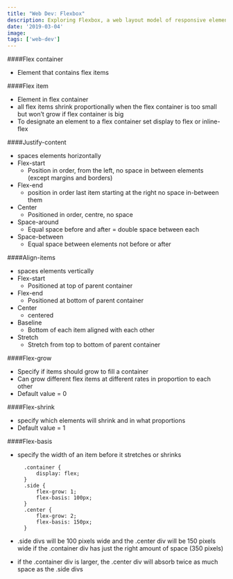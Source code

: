 ```yaml
---
title: "Web Dev: Flexbox"
description: Exploring Flexbox, a web layout model of responsive elements within a container.
date: '2019-03-04'
image: 
tags: ['web-dev']
---
```



####Flex container
- Element that contains flex items

####Flex item
- Element in flex container
- all flex items shrink proportionally when the flex container is too small but won’t grow if flex container is big
- To designate an element to a flex container set display to flex or inline-flex

####Justify-content
- spaces elements horizontally
- Flex-start
    - Position in order, from the left, no space in between elements (except margins and borders)
- Flex-end
    - position in order last item starting at the right no space in-between them
- Center
    - Positioned in order, centre, no space
- Space-around
    - Equal space before and after = double space between each
- Space-between
    - Equal space between elements not before or after

####Align-items
- spaces elements vertically
- Flex-start
    - Positioned at top of parent container
- Flex-end
    - Positioned at bottom of parent container
- Center
    - centered
- Baseline
    - Bottom of each item aligned with each other
- Stretch
    - Stretch from top to bottom of parent container

####Flex-grow
- Specify if items should grow to fill a container
- Can grow different flex items at different rates in proportion to each other
- Default value = 0

####Flex-shrink
- specify which elements will shrink and in what proportions
- Default value = 1

####Flex-basis
- specify the width of an item before it stretches or shrinks

        .container {
            display: flex;
        }
        .side {
            flex-grow: 1;
            flex-basis: 100px;
        }
        .center {
            flex-grow: 2;
            flex-basis: 150px;
        }
    
- .side divs will be 100 pixels wide and the .center div will be 150 pixels wide if the .container div has just the right amount of space (350 pixels)
- if the .container div is larger, the .center div will absorb twice as much space as the .side divs

